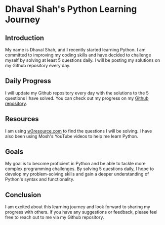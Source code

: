 # Dhaval Shah's Python Learning Journey

## Introduction
My name is Dhaval Shah, and I recently started learning Python. I am committed to improving my coding skills and have decided to challenge myself by solving at least 5 questions daily. I will be posting my solutions on my Github repository every day.

## Daily Progress
I will update my Github repository every day with the solutions to the 5 questions I have solved. You can check out my progress on my [Github repository](https://github.com/sdhaval97/Daily-Python).

## Resources
I am using [w3resource.com](https://www.w3resource.com/python-exercises/python-basic-exercises.php) to find the questions I will be solving. I have also been using Mosh's YouTube videos to help me learn Python.

## Goals
My goal is to become proficient in Python and be able to tackle more complex programming challenges. By solving 5 questions daily, I hope to develop my problem-solving skills and gain a deeper understanding of Python's syntax and functionality.

## Conclusion
I am excited about this learning journey and look forward to sharing my progress with others. If you have any suggestions or feedback, please feel free to reach out to me via my Github repository.
